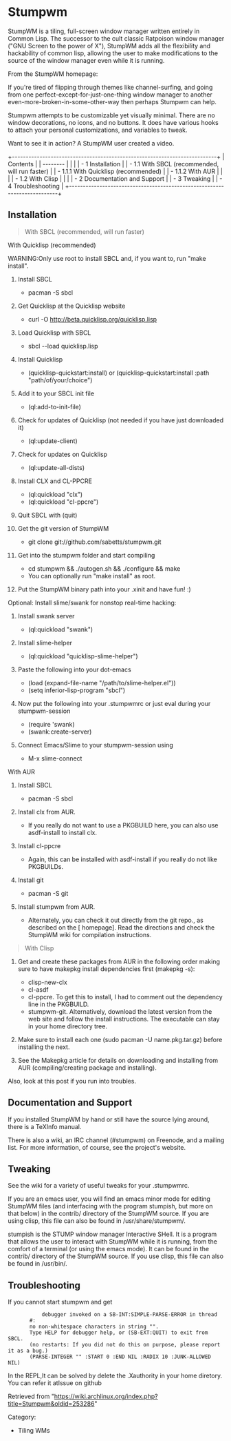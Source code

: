 Stumpwm
=======

StumpWM is a tiling, full-screen window manager written entirely in
Common Lisp. The successor to the cult classic Ratpoison window manager
("GNU Screen to the power of X"), StumpWM adds all the flexibility and
hackability of common lisp, allowing the user to make modifications to
the source of the window manager even while it is running.

From the StumpWM homepage:

If you're tired of flipping through themes like channel-surfing, and
going from one perfect-except-for-just-one-thing window manager to
another even-more-broken-in-some-other-way then perhaps Stumpwm can
help.

Stumpwm attempts to be customizable yet visually minimal. There are no
window decorations, no icons, and no buttons. It does have various hooks
to attach your personal customizations, and variables to tweak.

Want to see it in action? A StumpWM user created a video.

+--------------------------------------------------------------------------+
| Contents                                                                 |
| --------                                                                 |
|                                                                          |
| -   1 Installation                                                       |
|     -   1.1 With SBCL (recommended, will run faster)                     |
|         -   1.1.1 With Quicklisp (recommended)                           |
|         -   1.1.2 With AUR                                               |
|                                                                          |
|     -   1.2 With Clisp                                                   |
|                                                                          |
| -   2 Documentation and Support                                          |
| -   3 Tweaking                                                           |
| -   4 Troubleshooting                                                    |
+--------------------------------------------------------------------------+

Installation
------------

> With SBCL (recommended, will run faster)

With Quicklisp (recommended)

WARNING:Only use root to install SBCL and, if you want to, run "make
install".

1.  Install SBCL
    -   pacman -S sbcl

2.  Get Quicklisp at the Quicklisp website
    -   curl -O http://beta.quicklisp.org/quicklisp.lisp

3.  Load Quicklisp with SBCL
    -   sbcl --load quicklisp.lisp

4.  Install Quicklisp
    -   (quicklisp-quickstart:install) or
        (quicklisp-quickstart:install :path "path/of/your/choice")

5.  Add it to your SBCL init file
    -   (ql:add-to-init-file)

6.  Check for updates of Quicklisp (not needed if you have just
    downloaded it)
    -   (ql:update-client)

7.  Check for updates on Quicklisp
    -   (ql:update-all-dists)

8.  Install CLX and CL-PPCRE
    -   (ql:quickload "clx")
    -   (ql:quickload "cl-ppcre")

9.  Quit SBCL with (quit)
10. Get the git version of StumpWM
    -   git clone git://github.com/sabetts/stumpwm.git

11. Get into the stumpwm folder and start compiling
    -   cd stumpwm && ./autogen.sh && ./configure && make
    -   You can optionally run "make install" as root.

12. Put the StumpWM binary path into your .xinit and have fun! :)

Optional: Install slime/swank for nonstop real-time hacking:

1.  Install swank server
    -   (ql:quickload "swank")

2.  Install slime-helper
    -   (ql:quickload "quicklisp-slime-helper")

3.  Paste the following into your dot-emacs
    -   (load (expand-file-name "/path/to/slime-helper.el"))
    -   (setq inferior-lisp-program "sbcl")

4.  Now put the following into your .stumpwmrc or just eval during your
    stumpwm-session
    -   (require 'swank)
    -   (swank:create-server)

5.  Connect Emacs/Slime to your stumpwm-session using
    -    M-x slime-connect

With AUR

1.  Install SBCL
    -   pacman -S sbcl

2.  Install clx from AUR.
    -   If you really do not want to use a PKGBUILD here, you can also
        use asdf-install to install clx.

3.  Install cl-ppcre
    -   Again, this can be installed with asdf-install if you really do
        not like PKGBUILDs.

4.  Install git
    -   pacman -S git

5.  Install stumpwm from AUR.
    -   Alternately, you can check it out directly from the git repo.,
        as described on the [ homepage]. Read the directions and check
        the StumpWM wiki for compilation instructions.

> With Clisp

1.  Get and create these packages from AUR in the following order making
    sure to have makepkg install dependencies first (makepkg -s):
    -   clisp-new-clx
    -   cl-asdf
    -   cl-ppcre. To get this to install, I had to comment out the
        dependency line in the PKGBUILD.
    -   stumpwm-git. Alternatively, download the latest version from the
        web site and follow the install instructions. The executable can
        stay in your home directory tree.

2.  Make sure to install each one (sudo pacman -U name.pkg.tar.gz)
    before installing the next.
3.  See the Makepkg article for details on downloading and installing
    from AUR (compiling/creating package and installing).

Also, look at this post if you run into troubles.

Documentation and Support
-------------------------

If you installed StumpWM by hand or still have the source lying around,
there is a TeXInfo manual.

There is also a wiki, an IRC channel (#stumpwm) on Freenode, and a
mailing list. For more information, of course, see the project's
website.

Tweaking
--------

See the wiki for a variety of useful tweaks for your .stumpwmrc.

If you are an emacs user, you will find an emacs minor mode for editing
StumpWM files (and interfacing with the program stumpish, but more on
that below) in the contrib/ directory of the StumpWM source. If you are
using clisp, this file can also be found in /usr/share/stumpwm/.

stumpish is the STUMP window manager Interactive SHell. It is a program
that allows the user to interact with StumpWM while it is running, from
the comfort of a terminal (or using the emacs mode). It can be found in
the contrib/ directory of the StumpWM source. If you use clisp, this
file can also be found in /usr/bin/.

Troubleshooting
---------------

If you cannot start stumpwm and get

               debugger invoked on a SB-INT:SIMPLE-PARSE-ERROR in thread
           #:
           no non-whitespace characters in string "".
           Type HELP for debugger help, or (SB-EXT:QUIT) to exit from SBCL.
           (no restarts: If you did not do this on purpose, please report it as a bug.)
           (PARSE-INTEGER "" :START 0 :END NIL :RADIX 10 :JUNK-ALLOWED NIL)

In the REPL,It can be solved by delete the .Xauthority in your home
diretory. You can refer it atIssue on github

Retrieved from
"https://wiki.archlinux.org/index.php?title=Stumpwm&oldid=253286"

Category:

-   Tiling WMs
